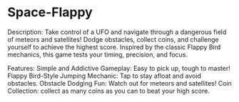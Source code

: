 # Space-Flappy

Description:
Take control of a UFO and navigate through a dangerous field of meteors and satellites! Dodge obstacles, collect coins, and challenge yourself to achieve the highest score. Inspired by the classic Flappy Bird mechanics, this game tests your timing, precision, and focus.

Features:
Simple and Addictive Gameplay: Easy to pick up, tough to master!
Flappy Bird-Style Jumping Mechanic: Tap to stay afloat and avoid obstacles.
Obstacle Dodging Fun: Watch out for meteors and satellites!
Coin Collection: collect as many coins as you can to beat your high score.
